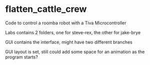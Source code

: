 # flatten_cattle_crew
Code to control a roomba robot with a Tiva Microcontroller

Labs contains 2 folders, one for steve-rex, the other for jake-brye

GUI contains the interface, might have two different branches

GUI layout is set, still could add some space for an animation as the program starts?